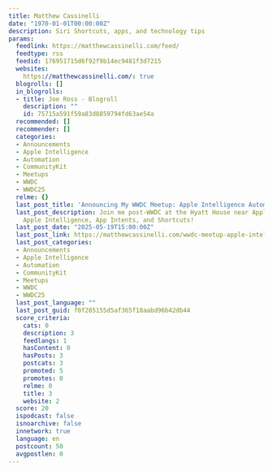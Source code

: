 ```yaml
---
title: Matthew Cassinelli
date: "1970-01-01T00:00:00Z"
description: Siri Shortcuts, apps, and technology tips
params:
  feedlink: https://matthewcassinelli.com/feed/
  feedtype: rss
  feedid: 176951715d6f92f9b14ec9481f3d7215
  websites:
    https://matthewcassinelli.com/: true
  blogrolls: []
  in_blogrolls:
  - title: Joe Ross - Blogroll
    description: ""
    id: 75715a591f59a83d8859794fd63ae54a
  recommended: []
  recommender: []
  categories:
  - Announcements
  - Apple Intelligence
  - Automation
  - CommunityKit
  - Meetups
  - WWDC
  - WWDC25
  relme: {}
  last_post_title: 'Announcing My WWDC Meetup: Apple Intelligence Automators at CommunityKit'
  last_post_description: Join me post-WWDC at the Hyatt House near Apple Park to discuss
    Apple Intelligence, App Intents, and Shortcuts!
  last_post_date: "2025-05-19T15:00:00Z"
  last_post_link: https://matthewcassinelli.com/wwdc-meetup-apple-intelligence-communitykit/
  last_post_categories:
  - Announcements
  - Apple Intelligence
  - Automation
  - CommunityKit
  - Meetups
  - WWDC
  - WWDC25
  last_post_language: ""
  last_post_guid: f0f285155d5af365f18aabd96b42db44
  score_criteria:
    cats: 0
    description: 3
    feedlangs: 1
    hasContent: 0
    hasPosts: 3
    postcats: 3
    promoted: 5
    promotes: 0
    relme: 0
    title: 3
    website: 2
  score: 20
  ispodcast: false
  isnoarchive: false
  innetwork: true
  language: en
  postcount: 50
  avgpostlen: 0
---
```

